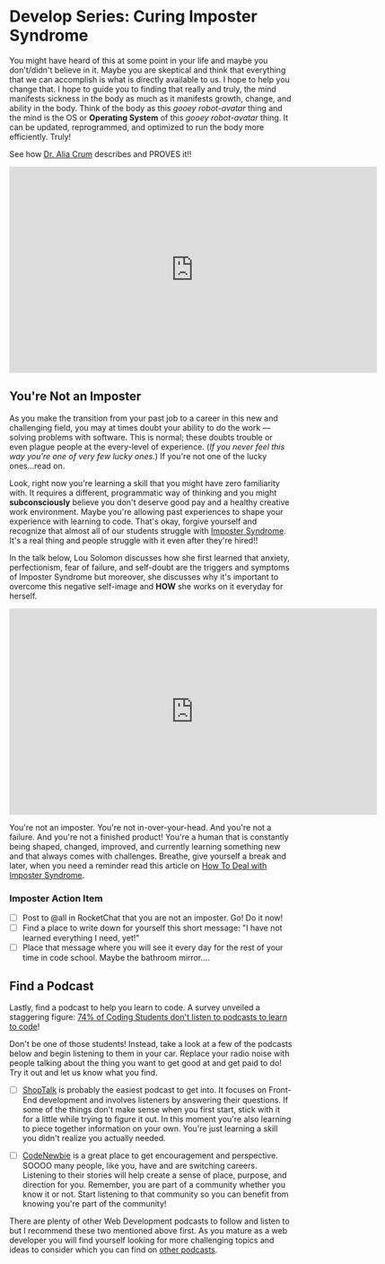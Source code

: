 # Develop Series: Curing Imposter Syndrome

You might have heard of this at some point in your life and maybe you don't/didn't believe in it. Maybe you are skeptical and think that everything that we can accomplish is what is directly available to us. I hope to help you change that. I hope to guide you to finding that really and truly, the mind manifests sickness in the body as much as it manifests growth, change, and ability in the body. Think of the body as this *gooey robot-avatar* thing and the mind is the OS or **Operating System** of this *gooey robot-avatar* thing. It can be updated, reprogrammed, and optimized to run the body more efficiently. Truly!

See how [Dr. Alia Crum](https://mbl.stanford.edu/people) describes and PROVES it!!

<iframe width="655" height="368" src="https://www.youtube.com/embed/0tqq66zwa7g" title="YouTube video player" frameborder="0" allow="accelerometer; autoplay; clipboard-write; encrypted-media; gyroscope; picture-in-picture" allowfullscreen></iframe>

## You're Not an Imposter

As you make the transition from your past job to a career in this new and challenging field, you may at times doubt your ability to do the work — solving problems with software. This is normal; these doubts trouble or even plague people at the every-level of experience. (*If you never feel this way you're one of very few lucky ones.*) If you're not one of the lucky ones...read on.

Look, right now you're learning a skill that you might have zero familiarity with. It requires a different, programmatic way of thinking and you might **subconsciously** believe you don't deserve good pay and a healthy creative work environment. Maybe you're allowing past experiences to shape your experience with learning to code. That's okay, forgive yourself and recognize that almost all of our students struggle with [Imposter Syndrome](https://www.fastcompany.com/40421352/the-five-types-of-impostor-syndrome-and-how-to-beat-them). It's a real thing and people struggle with it even after they're hired!!

In the talk below, Lou Solomon discusses how she first learned that anxiety, perfectionism, fear of failure, and self-doubt are the triggers and symptoms of Imposter Syndrome but moreover, she discusses why it's important to overcome this negative self-image and **HOW** she works on it everyday for herself.

<iframe width="655" height="368" src="https://www.youtube.com/embed/whyUPLJZljE" title="YouTube video player" frameborder="0" allow="accelerometer; autoplay; clipboard-write; encrypted-media; gyroscope; picture-in-picture" allowfullscreen></iframe>

You're not an imposter. You're not in-over-your-head. And you're not a failure. And you're not a finished product! You're a human that is constantly being shaped, changed, improved, and currently learning something new and that always comes with challenges. Breathe, give yourself a break and later, when you need a reminder read this article on [How To Deal with Imposter Syndrome](http://time.com/5312483/how-to-deal-with-impostor-syndrome/).

### Imposter Action Item

- [ ] Post to @all in RocketChat that you are not an imposter. Go! Do it now!
- [ ] Find a place to write down for yourself this short message: "I have not learned everything I need, yet!"
- [ ] Place that message where you will see it every day for the rest of your time in code school. Maybe the bathroom mirror....

## Find a Podcast

Lastly, find a podcast to help you learn to code. A survey unveiled a staggering figure: [74% of Coding Students don't listen to podcasts to learn to code](https://www.freecodecamp.org/news/we-asked-15-000-people-who-they-are-and-how-theyre-learning-to-code-4104e29b2781/?source=featured---#2b47)!

Don't be one of those students! Instead, take a look at a few of the podcasts below and begin listening to them in your car. Replace your radio noise with people talking about the thing you want to get good at and get paid to do! Try it out and let us know what you find.

- [ ] [ShopTalk](https://shoptalkshow.com/) is probably the easiest podcast to get into. It focuses on Front-End development and involves listeners by answering their questions. If some of the things don't make sense when you first start, stick with it for a little while trying to figure it out. In this moment you're also learning to piece together information on your own. You're just learning a skill you didn't realize you actually needed.

- [ ] [CodeNewbie](https://www.codenewbie.org/podcast/) is a great place to get encouragement and perspective. SOOOO many people, like you, have and are switching careers. Listening to their stories will help create a sense of place, purpose, and direction for you. Remember, you are part of a community whether you know it or not. Start listening to that community so you can benefit from knowing you're part of the community!

There are plenty of other Web Development podcasts to follow and listen to but I recommend these two mentioned above first. As you mature as a web developer you will find yourself looking for more challenging topics and ideas to consider which you can find on [other podcasts](https://www.freecodecamp.org/news/the-best-podcasts-for-new-coders-and-the-best-tools-for-listening-to-them-df393b1c8dc/).